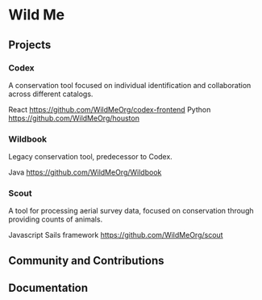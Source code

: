 # Wild Me

## Projects

### Codex
A conservation tool focused on individual identification and collaboration across different catalogs.

React https://github.com/WildMeOrg/codex-frontend
Python https://github.com/WildMeOrg/houston

### Wildbook
Legacy conservation tool, predecessor to Codex.

Java https://github.com/WildMeOrg/Wildbook

### Scout
A tool for processing aerial survey data, focused on conservation through providing counts of animals.

Javascript Sails framework https://github.com/WildMeOrg/scout

## Community and Contributions

## Documentation
